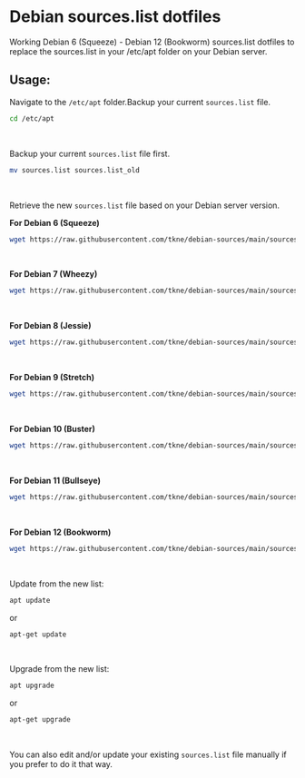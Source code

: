 Debian sources.list dotfiles
======

Working Debian 6 (Squeeze) - Debian 12 (Bookworm) sources.list dotfiles to replace the sources.list in your /etc/apt folder on your Debian server.

## Usage:
Navigate to the `/etc/apt` folder.Backup your current `sources.list` file.
```bash
cd /etc/apt
```

</br>

Backup your current `sources.list` file first.
```bash
mv sources.list sources.list_old
```

</br>

Retrieve the new `sources.list` file based on your Debian server version.

**For Debian 6 (Squeeze)**
```bash
wget https://raw.githubusercontent.com/tkne/debian-sources/main/sources.list.debian6 -O /etc/apt/sources.list
```

</br>

**For Debian 7 (Wheezy)**
```bash
wget https://raw.githubusercontent.com/tkne/debian-sources/main/sources.list.debian7 -O /etc/apt/sources.list
```

</br>

**For Debian 8 (Jessie)**
```bash
wget https://raw.githubusercontent.com/tkne/debian-sources/main/sources.list.debian8 -O /etc/apt/sources.list
```

</br>

**For Debian 9 (Stretch)**
```bash
wget https://raw.githubusercontent.com/tkne/debian-sources/main/sources.list.debian9 -O /etc/apt/sources.list
```

</br>

**For Debian 10 (Buster)**
```bash
wget https://raw.githubusercontent.com/tkne/debian-sources/main/sources.list.debian10 -O /etc/apt/sources.list
```

</br>

**For Debian 11 (Bullseye)**
```bash
wget https://raw.githubusercontent.com/tkne/debian-sources/main/sources.list.debian11 -O /etc/apt/sources.list
```

</br>

**For Debian 12 (Bookworm)**
```bash
wget https://raw.githubusercontent.com/tkne/debian-sources/main/sources.list.debian12 -O /etc/apt/sources.list
```

</br>

Update from the new list:
```bash
apt update
```
or
```bash
apt-get update
```

</br>

Upgrade from the new list:
```bash
apt upgrade
```
or
```bash
apt-get upgrade
```

</br>

You can also edit and/or update your existing `sources.list` file manually if you prefer to do it that way.